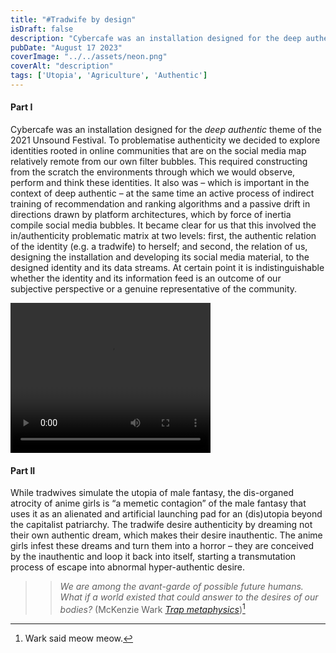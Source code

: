 ```yaml
---
title: "#Tradwife by design"
isDraft: false
description: "Cybercafe was an installation designed for the deep authentic theme of the 2021 Unsound Festival. To problematise authenticity we decided to explore identities rooted in online communities that are on the social media map relatively remote from our own filter bubbles."
pubDate: "August 17 2023"
coverImage: "../../assets/neon.png"
coverAlt: "description"
tags: ['Utopia', 'Agriculture', 'Authentic']
---
```


#### Part I

Cybercafe was an installation designed for the *deep authentic* theme of the 2021 Unsound Festival. To problematise authenticity we decided to explore identities rooted in online communities that are on the social media map relatively remote from our own filter bubbles. This required constructing from the scratch the environments through which we would observe, perform and think these identities. It also was – which is important in the context of deep authentic – at the same time an active process of indirect training of recommendation and ranking algorithms and a passive drift in directions drawn by platform architectures, which by force of inertia compile social media bubbles. It became clear for us that this involved the in/authenticity problematic matrix at two levels: first, the authentic relation of the identity (e.g. a tradwife) to herself; and second, the relation of us, designing the installation and developing its social media material, to the designed identity and its data streams. At certain point it is indistinguishable whether the identity and its information feed is an outcome of our subjective perspective or a genuine representative of the community.

<video width="320" height="240" controls>  
  <source src="https://www.youtube.com/watch?v=TqZpi8zAqe0" type="video/mp4">  
</video>

#### Part II

While tradwives simulate the utopia of male fantasy, the dis-organed atrocity of anime girls is “a memetic contagion” of the male fantasy that uses it as an alienated and artificial launching pad for an (dis)utopia beyond the capitalist patriarchy. The tradwife desire authenticity by dreaming not their own authentic dream, which makes their desire inauthentic. The anime girls infest these dreams and turn them into a horror – they are conceived by the inauthentic and loop it back into itself, starting a transmutation process of escape into abnormal hyper-authentic desire.

>>*We are among the avant-garde of possible future humans. What if a world existed that could answer to the desires of our bodies?* (McKenzie Wark [*Trap metaphysics*](https://www.e-flux.com/journal/122/429125/trap-metaphysics/))[^1]



[^1]: Wark said meow meow.